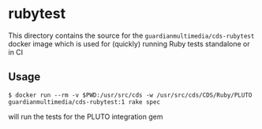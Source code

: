 # rubytest

This directory contains the source for the `guardianmultimedia/cds-rubytest` docker
image which is used for (quickly) running Ruby tests standalone or in CI

## Usage

```
$ docker run --rm -v $PWD:/usr/src/cds -w /usr/src/cds/CDS/Ruby/PLUTO guardianmultimedia/cds-rubytest:1 rake spec
```
will run the tests for the PLUTO integration gem